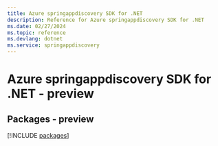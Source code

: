 ```yaml
---
title: Azure springappdiscovery SDK for .NET
description: Reference for Azure springappdiscovery SDK for .NET
ms.date: 02/27/2024
ms.topic: reference
ms.devlang: dotnet
ms.service: springappdiscovery
---
```

# Azure springappdiscovery SDK for .NET - preview
## Packages - preview
[!INCLUDE [packages](springappdiscovery-index.md)]